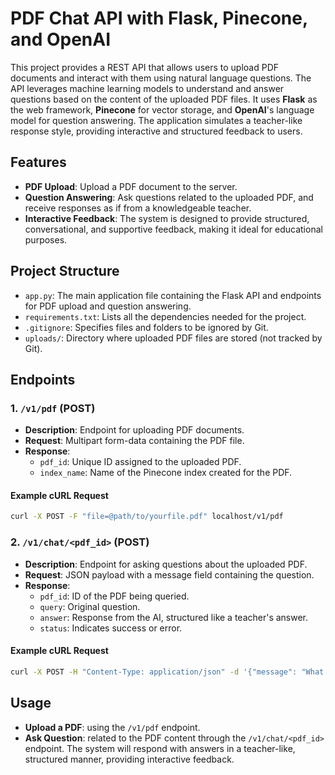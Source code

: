 # PDF Chat API with Flask, Pinecone, and OpenAI

This project provides a REST API that allows users to upload PDF documents and interact with them using natural language questions. The API leverages machine learning models to understand and answer questions based on the content of the uploaded PDF files. It uses **Flask** as the web framework, **Pinecone** for vector storage, and **OpenAI**'s language model for question answering. The application simulates a teacher-like response style, providing interactive and structured feedback to users.

## Features

- **PDF Upload**: Upload a PDF document to the server.
- **Question Answering**: Ask questions related to the uploaded PDF, and receive responses as if from a knowledgeable teacher.
- **Interactive Feedback**: The system is designed to provide structured, conversational, and supportive feedback, making it ideal for educational purposes.

## Project Structure

- `app.py`: The main application file containing the Flask API and endpoints for PDF upload and question answering.
- `requirements.txt`: Lists all the dependencies needed for the project.
- `.gitignore`: Specifies files and folders to be ignored by Git.
- `uploads/`: Directory where uploaded PDF files are stored (not tracked by Git).

## Endpoints

### 1. `/v1/pdf` (POST)

- **Description**: Endpoint for uploading PDF documents.
- **Request**: Multipart form-data containing the PDF file.
- **Response**:
  - `pdf_id`: Unique ID assigned to the uploaded PDF.
  - `index_name`: Name of the Pinecone index created for the PDF.

#### Example cURL Request

```bash
curl -X POST -F "file=@path/to/yourfile.pdf" localhost/v1/pdf
```

### 2. `/v1/chat/<pdf_id>` (POST)

- **Description**: Endpoint for asking questions about the uploaded PDF.
- **Request**: JSON payload with a message field containing the question.
- **Response**:
  - `pdf_id`: ID of the PDF being queried.
  - `query`: Original question.
  - `answer`: Response from the AI, structured like a teacher's answer.
  - `status`: Indicates success or error.

#### Example cURL Request

```bash
curl -X POST -H "Content-Type: application/json" -d '{"message": "What is supervised learning?"}' localhost/v1/chat/1
```

## Usage 

- **Upload a PDF**: using the `/v1/pdf` endpoint.
- **Ask Question**: related to the PDF content through the `/v1/chat/<pdf_id>` endpoint.
The system will respond with answers in a teacher-like, structured manner, providing interactive feedback.




